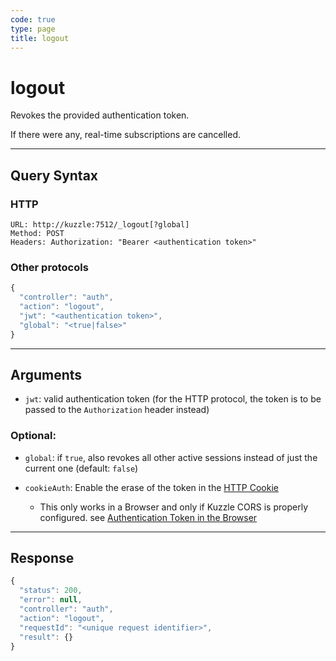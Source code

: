 ```yaml
---
code: true
type: page
title: logout
---
```


# logout



Revokes the provided authentication token.

If there were any, real-time subscriptions are cancelled.

---

## Query Syntax

### HTTP

```http
URL: http://kuzzle:7512/_logout[?global]
Method: POST
Headers: Authorization: "Bearer <authentication token>"
```

### Other protocols

```js
{
  "controller": "auth",
  "action": "logout",
  "jwt": "<authentication token>",
  "global": "<true|false>"
}
```

---

## Arguments

- `jwt`: valid authentication token (for the HTTP protocol, the token is to be passed to the `Authorization` header instead)

### Optional:

* `global`: if `true`, also revokes all other active sessions instead of just the current one (default: `false`)

* `cookieAuth`: Enable the erase of the token in the [HTTP Cookie](https://developer.mozilla.org/en-US/docs/Web/HTTP/Cookies)
  - This only works in a Browser and only if Kuzzle CORS is properly configured. see [Authentication Token in the Browser](/core/2/guides/main-concepts/authentication)


---

## Response

```js
{
  "status": 200,
  "error": null,
  "controller": "auth",
  "action": "logout",
  "requestId": "<unique request identifier>",
  "result": {}
}
```
